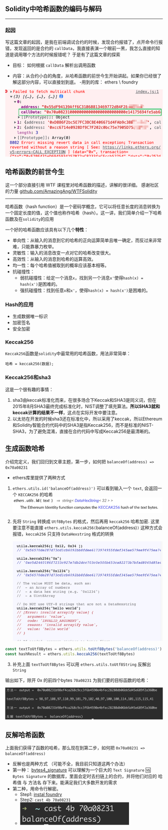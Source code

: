 <!--
 * @LastEditors: Bot80926
 * @LastEditTime: 2023-05-10 00:00:36
 * @FilePath: /contract-notebook/function-name-to-hash-encode-and-decode/README.md
 * Copyright (c) 2023 by Bot80926, All Rights Reserved.
-->

## Solidity中哈希函数的编码与解码
-----

### 起因

写这篇文章的起因，是我在前端调试合约的时候，发现合约报错了，点开命令行报错，发现返回的是合约的 `callData`，我直接表演一个眼前一黑，我怎么直接的知道是调用哪个方法的时候报错呢？ 于是有了这篇文章的探索

- 目标： 如何根据 `callData` 解析出调用函数

- 内容：从合约小白的角度，从哈希函数的前世今生开始讲起。如果你已经很了解这部分内容，可以直接划到底。
-用到的库： ethers \ foundry

![报错截图](Img/img_1.png)


## 哈希函数的前世今生

这一个部分直接引用 WTF 课程里对哈希函数的描述，讲解的很详细。 感谢社区的力量 [github.com/AmazingAng/WTFSolidity](https://github.com/AmazingAng/WTF-Solidity/blob/main/28_Hash/readme.md)

-----


哈希函数（hash function）是一个密码学概念，它可以将任意长度的消息转换为一个固定长度的值，这个值也称作哈希（hash）。这一讲，我们简单介绍一下哈希函数及在`solidity`的应用

一个好的哈希函数应该具有以下几个**特性**：
- 单向性：从输入的消息到它的哈希的正向运算简单且唯一确定，而反过来非常难，只能靠暴力枚举。 
- 灵敏性：输入的消息改变一点对它的哈希改变很大。
- 高效性：从输入的消息到哈希的运算高效。
- 均一性：每个哈希值被取到的概率应该基本相等。
- 抗碰撞性：
    - 弱抗碰撞性：给定一个消息`x`，找到另一个消息`x'`使得`hash(x) = hash(x')`是困难的。
    - 强抗碰撞性：找到任意`x`和`x'`，使得`hash(x) = hash(x')`是困难的。

### Hash的应用
- 生成数据唯一标识
- 加密签名
- 安全加密

### Keccak256
`Keccak256`函数是`solidity`中最常用的哈希函数，用法非常简单：
```solidity
哈希 = keccak256(数据);
```
### Keccak256和sha3
这是一个很有趣的事情：
1. sha3由keccak标准化而来，在很多场合下Keccak和SHA3是同义词，但在2015年8月SHA3最终完成标准化时，NIST调整了填充算法。**所以SHA3就和keccak计算的结果不一样**，这点在实际开发中要注意。
2. 以太坊在开发的时候sha3还在标准化中，所以采用了keccak，所以Ethereum和Solidity智能合约代码中的SHA3是指Keccak256，而不是标准的NIST-SHA3，为了避免混淆，直接在合约代码中写成Keccak256是最清晰的。


## 生成函数哈希

介绍完定义，我们回归到文章主题，第一步，如何把 ` balanceOf(address) => 0x70a08231 `

- ethers库里提供了两种方式

1. `ethers.utils.id('balanceOf(address)')` 可以看到输入一个 `text`, 会返回一个 `KECCAK256` 的哈希
![](Img/img_2.png)


2. 先将 `String` 转换成 `Utf8Bytes` 的格式，然后再用 `keccak256` 哈希加密. 这里要注意不能直接 `ethers.utils.keccak256(`balanceOf(address)`)` 这种方式会报错，`keccak256` 只支持 `DataHexstring` 格式的转换
 
   ![](Img/img_4.png)

```javascript
const textToUtf8Bytes = ethers.utils.toUtf8Bytes('balanceOf(address)')
const hashResult = ethers.utils.keccak256(textToUtf8Bytes)
```


3. 补充上面 `textToUtf8Bytes` 可以用 `ethers.utils.toUtf8String` 反解出 `String`



输出如下，除开 0x 的前四个bytes  `70a08231` 为我们要的目标函数的哈希：

![](Img/img_3.png)

## 反解哈希函数

上面我们获得了函数的哈希，那么现在到第二步，如何把 ` 0x70a08231 => balanceOf(address) `

- 反解也是两种方式 （可能不全，我目前只知道这两个办法）
- 第一种： [bytes4_signature](https://www.4byte.directory/signatures/?bytes4_signature=0x70a08231) 可以理解为一个巨大的  `Text Signature` 🆚 	`Bytes Signature` 的数据库，里面会定时去扫链上的合约，并将他们对应的 哈希值 与 方法名 存下来。能满足我们大多数开发的需求
- 第二种，用命令行解密。 
  - Step1: [instal foundry](https://book.getfoundry.sh/getting-started/installation)
  - Step2: `cast 4b 70a08231`
  - ![](Img/img_5.png)